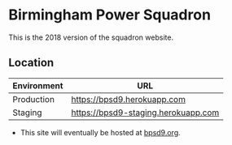 # Birmingham Power Squadron

This is the 2018 version of the squadron website.

## Location

| Environment | URL                                  |
|-------------|--------------------------------------|
| Production  | https://bpsd9.herokuapp.com          |
| Staging     | https://bpsd9-staging.herokuapp.com  |

* This site will eventually be hosted at [bpsd9.org](http://bpsd9.org).
